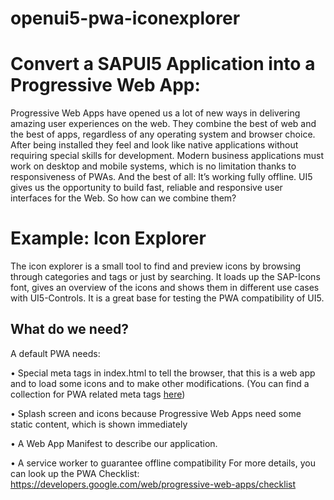 # openui5-pwa-iconexplorer

# Convert a SAPUI5 Application into a Progressive Web App: 
Progressive Web Apps have opened us a lot of new ways in delivering amazing user experiences on the web. They combine the best of web and the best of apps, regardless of any operating system and browser choice. After being installed they feel and look like native applications without requiring special skills for development. Modern business applications must work on desktop and mobile systems, which is no limitation thanks to responsiveness of PWAs. And the best of all: It’s working fully offline.
UI5 gives us the opportunity to build fast, reliable and responsive user interfaces for the Web. So how can we combine them?

# Example: Icon Explorer
The icon explorer is a small tool to find and preview icons by browsing through categories and tags or just by searching. 
It loads up the SAP-Icons font, gives an overview of the icons and shows them in different use cases with UI5-Controls.
It is a great base for testing the PWA compatibility of UI5.

## What do we need?
A default PWA needs: 

•	Special meta tags in index.html to tell the browser, that this is a web app and to load some icons and to make other modifications. (You can find a collection for PWA related meta tags [here](https://github.com/gokulkrishh/awesome-meta-and-manifest))

•	Splash screen and icons because Progressive Web Apps need some static content, which is shown immediately

•	A Web App Manifest to describe our application. 

•	A service worker to guarantee offline compatibility
For more details, you can look up the PWA Checklist: https://developers.google.com/web/progressive-web-apps/checklist


